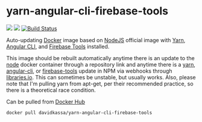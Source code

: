 # yarn-angular-cli-firebase-tools
[![](https://images.microbadger.com/badges/image/davidkassa/yarn-angular-cli-firebase-tools.svg)](https://microbadger.com/images/davidkassa/yarn-angular-cli-firebase-tools "Get your own image badge on microbadger.com") [![](https://images.microbadger.com/badges/commit/davidkassa/yarn-angular-cli-firebase-tools.svg)](https://microbadger.com/images/davidkassa/yarn-angular-cli-firebase-tools "Get your own commit badge on microbadger.com") [![Build Status](https://travis-ci.org/davidkassa/yarn-angular-cli-firebase-tools.svg?branch=master)](https://travis-ci.org/davidkassa/yarn-angular-cli-firebase-tools)

Auto-updating [Docker](https://www.docker.com/) image based on [NodeJS](https://nodejs.org) official image with [Yarn](https://yarnpkg.com/), [Angular CLI](https://cli.angular.io/), and [Firebase Tools](https://firebase.google.com/docs/hosting/quickstart) installed.

This image should be rebuilt automatically anytime there is an update to the [node](https://hub.docker.com/_/node/) docker container through a repository link and anytime there is a [yarn](https://www.npmjs.com/package/yarn), [angular-cli](https://www.npmjs.com/package/@angular/cli), or [firebase-tools](https://www.npmjs.com/package/firebase-tools) update in NPM via webhooks through [libraries.io](https://libraries.io). This can sometimes be unstable, but usually works. Also, please note that I'm pulling yarn from apt-get, per their recommended practice, so there is a theoretical race condition.

Can be pulled from [Docker Hub](https://hub.docker.com/r/davidkassa/yarn-angular-cli-firebase-tools/) 
```docker
docker pull davidkassa/yarn-angular-cli-firebase-tools
```
